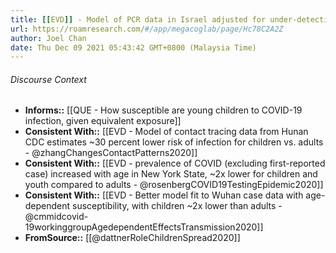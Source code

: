```yaml
---
title: [[EVD]] - Model of PCR data in Israel adjusted for under-detection of cases find 2x lower prevalence for children vs. adults - [[@dattnerRoleChildrenSpread2020]]
url: https://roamresearch.com/#/app/megacoglab/page/Hc78C2A2Z
author: Joel Chan
date: Thu Dec 09 2021 05:43:42 GMT+0800 (Malaysia Time)
---
```




###### Discourse Context

- **Informs::** [[QUE - How susceptible are young children to COVID-19 infection, given equivalent exposure]]
- **Consistent With::** [[EVD - Model of contact tracing data from Hunan CDC estimates ~30 percent lower risk of infection for children vs. adults - @zhangChangesContactPatterns2020]]
- **Consistent With::** [[EVD - prevalence of COVID (excluding first-reported case) increased with age in New York State, ~2x lower for children and youth compared to adults - @rosenbergCOVID19TestingEpidemic2020]]
- **Consistent With::** [[EVD - Better model fit to Wuhan case data with age-dependent susceptibility, with children ~2x lower than adults - @cmmidcovid-19workinggroupAgedependentEffectsTransmission2020]]
- **FromSource::** [[@dattnerRoleChildrenSpread2020]]
